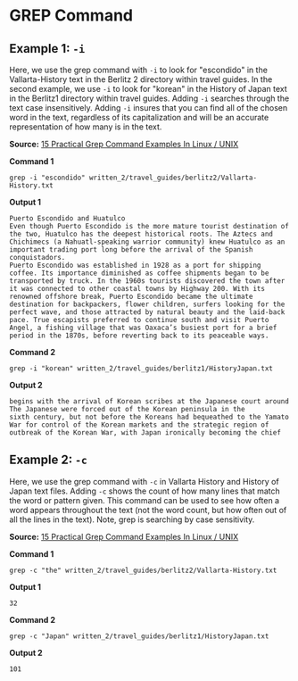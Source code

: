 # GREP Command

## Example 1: `-i`

Here, we use the grep command with `-i` to look for "escondido" in the Vallarta-History text in the Berlitz 2 directory within travel guides. In the second example, we use `-i` to look for "korean" in the History of Japan text in the Berlitz1 directory within travel guides. Adding `-i` searches through the text case insensitively. Adding `-i` insures that you can find all of the chosen word in the text, regardless of its capitalization and will be an accurate representation of how many is in the text.

**Source:** [15 Practical Grep Command Examples In Linux / UNIX](https://www.thegeekstuff.com/2009/03/15-practical-unix-grep-command-examples/)

**Command 1**
```console
grep -i "escondido" written_2/travel_guides/berlitz2/Vallarta-History.txt
```

**Output 1**

```
Puerto Escondido and Huatulco
Even though Puerto Escondido is the more mature tourist destination of the two, Huatulco has the deepest historical roots. The Aztecs and Chichimecs (a Nahuatl-speaking warrior community) knew Huatulco as an important trading port long before the arrival of the Spanish conquistadors.
Puerto Escondido was established in 1928 as a port for shipping coffee. Its importance diminished as coffee shipments began to be transported by truck. In the 1960s tourists discovered the town after it was connected to other coastal towns by Highway 200. With its renowned offshore break, Puerto Escondido became the ultimate destination for backpackers, flower children, surfers looking for the perfect wave, and those attracted by natural beauty and the laid-back pace. True escapists preferred to continue south and visit Puerto Angel, a fishing village that was Oaxaca’s busiest port for a brief period in the 1870s, before reverting back to its peaceable ways.
```

**Command 2**
```console
grep -i "korean" written_2/travel_guides/berlitz1/HistoryJapan.txt
```

**Output 2**
```
begins with the arrival of Korean scribes at the Japanese court around
The Japanese were forced out of the Korean peninsula in the
sixth century, but not before the Koreans had bequeathed to the Yamato
War for control of the Korean markets and the strategic region of
outbreak of the Korean War, with Japan ironically becoming the chief
```    

## Example 2: `-c`

Here, we use the grep command with `-c` in Vallarta History and History of Japan text files. Adding `-c` shows the count of how many lines that match the word or pattern given. This command can be used to see how often a word appears throughout the text (not the word count, but how often out of all the lines in the text). Note, grep is searching by case sensitivity. 

**Source:** [15 Practical Grep Command Examples In Linux / UNIX](https://www.thegeekstuff.com/2009/03/15-practical-unix-grep-command-examples/)

**Command 1**
```console
grep -c "the" written_2/travel_guides/berlitz2/Vallarta-History.txt
```

**Output 1**
```
32
```

**Command 2**
```console
grep -c "Japan" written_2/travel_guides/berlitz1/HistoryJapan.txt
```

**Output 2**
```
101
```
